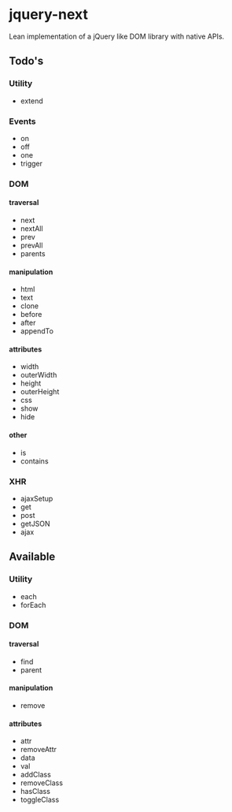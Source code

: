 # jquery-next

Lean implementation of a jQuery like DOM library with native APIs.

## Todo's

### Utility
 * extend

### Events
 * on
 * off
 * one
 * trigger

### DOM

#### traversal
 * next
 * nextAll
 * prev
 * prevAll
 * parents

#### manipulation
 * html
 * text
 * clone
 * before
 * after
 * appendTo

#### attributes
 * width
 * outerWidth
 * height
 * outerHeight
 * css
 * show
 * hide

#### other
 * is
 * contains

### XHR
 * ajaxSetup
 * get
 * post
 * getJSON
 * ajax

## Available

### Utility
 * each
 * forEach

### DOM

#### traversal
 * find
 * parent

#### manipulation
 * remove

#### attributes
 * attr
 * removeAttr
 * data
 * val
 * addClass
 * removeClass
 * hasClass
 * toggleClass
